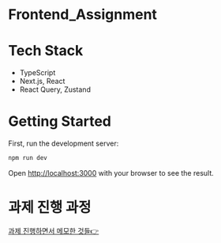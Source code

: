 # Frontend_Assignment

# Tech Stack

- TypeScript
- Next.js, React
- React Query, Zustand

# Getting Started

First, run the development server:

```bash
npm run dev

```

Open [http://localhost:3000](http://localhost:3000) with your browser to see the result.

# 과제 진행 과정
[과제 진행하면서 메모한 것들👉](https://steep-agreement-07d.notion.site/da49389421c248a89ba4a72822373341?pvs=4)